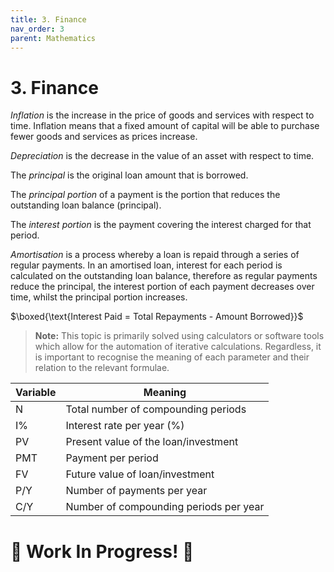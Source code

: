 ```yaml
---
title: 3. Finance
nav_order: 3
parent: Mathematics
---
```

# 3. Finance

*Inflation* is the increase in the price of goods and services with respect to time. Inflation means that a fixed amount of capital will be able to purchase fewer goods and services as prices increase.

*Depreciation* is the decrease in the value of an asset with respect to time.

The *principal* is the original loan amount that is borrowed.

The *principal portion* of a payment is the portion that reduces the outstanding loan balance (principal).

The *interest portion* is the payment covering the interest charged for that period.

*Amortisation* is a process whereby a loan is repaid through a series of regular payments. In an amortised loan, interest for each period is calculated on the outstanding loan balance, therefore as regular payments reduce the principal, the interest portion of each payment decreases over time, whilst the principal portion increases.

$\boxed{\text{Interest Paid = Total Repayments - Amount Borrowed}}$

>**Note:** This topic is primarily solved using calculators or software tools which allow for the automation of iterative calculations. Regardless, it is important to recognise the meaning of each parameter and their relation to the relevant formulae.

| Variable | Meaning                                |
| -------- | -------------------------------------- |
| N        | Total number of compounding periods    |
| I%       | Interest rate per year (%)             |
| PV       | Present value of the loan/investment   |
| PMT      | Payment per period                     |
| FV       | Future value of loan/investment        |
| P/Y      | Number of payments per year            |
| C/Y      | Number of compounding periods per year |

# 🚧 Work In Progress! 🚧